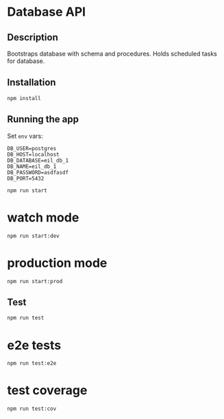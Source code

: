 # Database API

## Description
Bootstraps database with schema and procedures. Holds scheduled tasks for database.

## Installation
`npm install`

## Running the app

Set `env` vars:
```
DB_USER=postgres
DB_HOST=localhost
DB_DATABASE=eil_db_1
DB_NAME=eil_db_1
DB_PASSWORD=asdfasdf
DB_PORT=5432
```

`npm run start`

# watch mode
`npm run start:dev`

# production mode
`npm run start:prod`

## Test
`npm run test`

# e2e tests
`npm run test:e2e`

# test coverage
`npm run test:cov`
